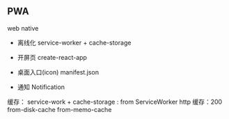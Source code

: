 ## PWA
web  native
- 离线化  service-worker + cache-storage

- 开屏页  create-react-app
- 桌面入口(icon)        manifest.json
- 通知  Notification

缓存：
service-work + cache-storage :  from ServiceWorker
http 缓存：200  from-disk-cache from-memo-cache